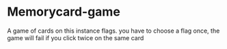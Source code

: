 # Memorycard-game
A game of cards on this instance flags. you have to choose a flag once, the game will fail if you click twice on the same card
